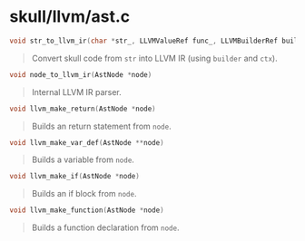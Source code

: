 # skull/llvm/ast.c

```c
void str_to_llvm_ir(char *str_, LLVMValueRef func_, LLVMBuilderRef builder_, LLVMContextRef ctx_, LLVMModuleRef module_)
```

> Convert skull code from `str` into LLVM IR (using `builder` and `ctx`).

```c
void node_to_llvm_ir(AstNode *node)
```

> Internal LLVM IR parser.

```c
void llvm_make_return(AstNode *node)
```

> Builds an return statement from `node`.

```c
void llvm_make_var_def(AstNode **node)
```

> Builds a variable from `node`.

```c
void llvm_make_if(AstNode *node)
```

> Builds an if block from `node`.

```c
void llvm_make_function(AstNode *node)
```

> Builds a function declaration from `node`.

